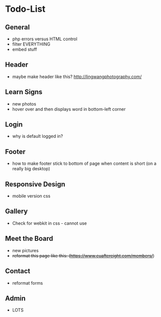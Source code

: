 # Todo-List

## General
* php errors versus HTML control
* filter EVERYTHING
* embed stuff

## Header
* maybe make header like this? http://lingwangphotography.com/

## Learn Signs
* new photos
* hover over and then displays word in bottom-left corner

## Login
* why is default logged in?

## Footer
* how to make footer stick to bottom of page when content is short (on a really big desktop)

## Responsive Design
* mobile version css

## Gallery
* Check for webkit in css - cannot use

## Meet the Board
* new pictures
* ~~reformat this page like this: (https://www.cuaftereight.com/members/~~)

## Contact
* reformat forms

## Admin
* LOTS
